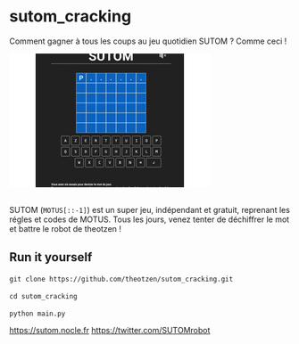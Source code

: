 # sutom_cracking
Comment gagner à tous les coups au jeu quotidien SUTOM ? Comme ceci ! 

![](gif_sutom.gif)

##
SUTOM (`MOTUS[::-1]`) est un super jeu, indépendant et gratuit, reprenant les régles et codes de MOTUS. Tous les jours, venez tenter de déchiffrer le mot et battre le robot de theotzen ! 


## Run it yourself
`git clone https://github.com/theotzen/sutom_cracking.git`

`cd sutom_cracking`

`python main.py`


https://sutom.nocle.fr
https://twitter.com/SUTOMrobot
